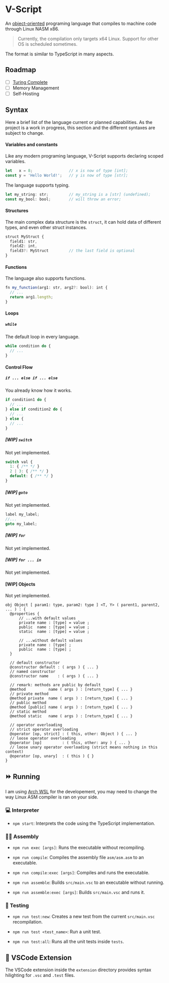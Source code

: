 V-Script
======

An [object-oriented](https://en.wikipedia.org/wiki/Object-based_language) programing language that compiles to machine code through Linux NASM x86.
> Currently, the compilation only targets x64 Linux.
> Support for other OS is scheduled sometimes.

The format is similar to TypeScript in many aspects.

## Roadmap
- [ ] [Turing Complete](https://en.wikipedia.org/wiki/Turing_completeness)
- [ ] Memory Management
- [ ] Self-Hosting

## Syntax
Here a brief list of the language current or planned capabilities.
As the project is a work in progress, this section and the different syntaxes are subject to change.

#### Variables and constants
Like any modern programing language, V-Script supports declaring scoped variables. 
```ts
let   x = 8;                // x is now of type [int];
const y = 'Hello World!';   // y is now of type [str];
```
The language supports typing.
```ts
let my_string: str;         // my_string is a [str] (undefined);
const my_bool: bool;        // will throw an error;
```

#### Structures
The main complex data structure is the `struct`, it can hold data of different types, and even other struct instances.
```ts
struct MyStruct {
  field1: str,           
  field2: int,
  field3?: MyStruct         // the last field is optional
}
```

#### Functions
The language also supports functions.
```ts
fn my_function(arg1: str, arg2?: bool): int {
  // ...
  return arg1.length;
}
```

#### Loops
##### `while`
The default loop in every language.
```ts
while condition do {
  // ...
}
```

#### Control Flow
##### `if ... else if ... else`
You already know how it works.
```ts
if condition1 do {
  // ...
} else if condition2 do {
  // ...
} else {
  // ...
}

```

##### [WIP] `switch`
Not yet implemented.
```ts
switch val {
  1: { /** */ }
  2 | 3: { /** */ }
  default: { /** */ }
}
```

#####  [WIP] `goto`
Not yet implemented.
```ts
label my_label;
//...
goto my_label;
```

##### [WIP] `for`
Not yet implemented.

##### [WIP] `for ... in`
Not yet implemented.

#### [WIP] Objects
Not yet implemented.
```
obj Object [ param1: type, param2: type ] <T, Y> ( parent1, parent2, ... ) : {
  @properties {
      // ...with default values
      private name : [type] = value ;
      public  name : [type] = value ; 
      static  name : [type] = value ;

      // ...without default values
      private name : [type] ;
      public  name : [type] ;
  }
  
  // default constructor
  @constructor default : ( args ) { ... }
  // named constructor
  @constructor name    : ( args ) { ... }

  // remark: methods are public by default
  @method          name ( args ) : [return_type] { ... }
  // private method
  @method private  name ( args ) : [return_type] { ... }
  // public method
  @method [public] name ( args ) : [return_type] { ... }
  // static method
  @method static   name ( args ) : [return_type] { ... }

  // operator overloading
  // strict operator overloading
  @operator [op, strict] : ( this, other: Object ) { ... }
  // loose operator overloading
  @operator [op]         : ( this, other: any ) { ... }
  // loose unary operator overloading (strict means nothing in this context)
  @operator [op, unary]  : ( this ) { }
}
```



## ⏩ Running
I am using [Arch WSL](https://github.com/yuk7/ArchWSL) for the developement, you may need to change the way Linux ASM compiler is ran on your side.

### 💻 Interpreter
- `npm start`: Interprets the code using the TypeScript implementation.

### 👩‍💻 Assembly
- `npm run exec [args]`: Runs the executable without recompiling.

- `npm run compile`: Compiles the assembly file `asm/asm.asm` to an executable.

- `npm run compile:exec [args]`: Compiles and runs the executable.

- `npm run assemble`: Builds `src/main.vsc` to an executable without running.

- `npm run assemble:exec [args]`: Builds `src/main.vsc` and runs it.

### 🧪 Testing
- `npm run test:new`: Creates a new test from the current `src/main.vsc` recompilation.

- `npm run test <test_name>`: Run a unit test.

- `npm run test:all`: Runs all the unit tests inside `tests`.


## 🧩 VSCode Extension
The VSCode extension inside the `extension` directory provides syntax hilighting for `.vsc` and `.test` files.